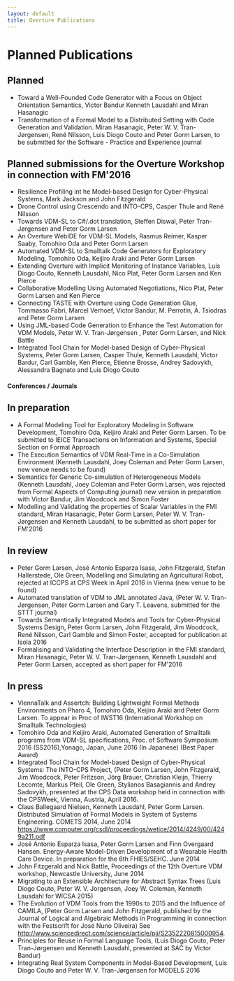 ```yaml
---
layout: default
title: Overture Publications
---
```


# Planned Publications

## Planned
- Toward a Well-Founded Code Generator with a Focus on Object Orientation Semantics, Victor Bandur Kenneth Lausdahl and Miran Hasanagic
- Transformation of a Formal Model to a Distributed Setting with Code Generation and Validation. Miran Hasanagic, Peter W. V. Tran-Jørgensen, René Nilsson, Luis Diogo Couto and Peter Gorm Larsen, to be submitted for the Software - Practice and Experience journal

## Planned submissions for the Overture Workshop in connection with FM'2016
- Resilience Profiling int he Model-based Design for Cyber-Physical Systems, Mark Jackson and John Fitzgerald
- Drone Control using Crescendo and INTO-CPS, Casper Thule and René Nilsson
- Towards VDM-SL to C#/.dot translation, Steffen Diswal, Peter Tran-Jørgensen and Peter Gorm Larsen
- An Overture WebIDE for VDM-SL Models, Rasmus Reimer, Kasper Saaby, Tomohiro Oda and Peter Gorm Larsen
- Automated VDM-SL to Smalltalk Code Generators for Exploratory Modeling, Tomohiro Oda, Keijiro Araki and Peter Gorm Larsen
- Extending Overture with Implicit Monitoring of Instance Variables, Luis Diogo Couto, Kenneth Lausdahl, Nico Plat, Peter Gorm Larsen and Ken Pierce
- Collaborative Modelling Using Automated Negotiations, Nico Plat, Peter Gorm Larsen and Ken Pierce
- Connecting TASTE with Overture using Code Generation Glue, Tommasso Fabri, Marcel Verhoef, Victor Bandur, M. Perrotin, A. Tsiodras and Peter Gorm Larsen
-   Using JML-based Code Generation to Enhance the Test Automation for VDM Models, Peter W. V. Tran-Jørgensen , Peter Gorm Larsen, and Nick Battle
-   Integrated Tool Chain for Model-based Design of Cyber-Physical Systems, Peter Gorm Larsen, Casper Thule, Kenneth Lausdahl, Victor Bardur, Carl Gamble, Ken Pierce, Etienne Brosse, Andrey Sadovykh, Alessandra Bagnato and Luis Diogo Couto

#### Conferences / Journals

## In preparation
- A Formal Modeling Tool for Exploratory Modeling in Software Development, Tomohiro Oda, Keijiro Araki and Peter Gorm Larsen. To be submitted to IEICE Transactions on Information and Systems, Special Section on Formal Approach
-   The Execution Semantics of VDM Real-Time in a Co-Simulation
    Environment (Kenneth Lausdahl, Joey Coleman and Peter Gorm Larsen,
    new venue needs to be found)
-   Semantics for Generic Co-simulation of Heterogeneous Models (Kenneth
    Lausdahl, Joey Coleman and Peter Gorm Larsen, was rejected from Formal
    Aspects of Computing journal) new version in preparation with Victor Bandur, Jim Woodcock and Simon Foster
- Modelling and Validating the properties of Scalar Variables in the FMI standard, Miran Hasanagic, Peter Gorm Larsen, Peter W. V. Tran-Jørgensen and Kenneth Lausdahl, to be submitted as short paper for FM'2016

## In review

-   Peter Gorm Larsen, José Antonio Esparza Isasa, John Fitzgerald, Stefan Hallerstede, Ole Green, Modelling and Simulating an Agricultural Robot, rejected at ICCPS at CPS Week in April 2016 in Vienna (new venue to be found)
-   Automated translation of VDM to JML annotated Java, (Peter W. V. Tran-Jørgensen, Peter Gorm Larsen and Gary T. Leavens, submitted for the STTT journal)
-   Towards Semantically Integrated Models and Tools for Cyber-Physical Systems Design, Peter Gorm Larsen, John Fitzgerald, Jim Woodcock, René Nilsson, Carl Gamble and Simon Foster, accepted for publication at Isola 2016
-   Formalising and Validating the Interface Description in the FMI standard, Miran Hasanagic, Peter W. V. Tran-Jørgensen, Kenneth Lausdahl and Peter Gorm Larsen, accepted as short paper for FM'2016


## In press

- ViennaTalk and Assertch: Building Lightweight Formal Methods Environments on Pharo 4, Tomohiro Oda, Keijiro Araki and Peter Gorm Larsen. To appear in Proc of IWST16 (International Workshop on Smalltalk Technologies)
-   Tomohiro Oda and Keijiro Araki, Automated Generation of Smalltalk programs from VDM-SL specifications, Proc. of Software Symposium 2016 (SS2016),Yonago, Japan, June 2016 (In Japanese) (Best Paper Award)
-   Integrated Tool Chain for Model-based Design of Cyber-Physical Systems: The INTO-CPS Project, (Peter Gorm Larsen, John Fitzgerald, Jim Woodcock, Peter Fritzson, Jörg Brauer, Christian Kleijn, Thierry Lecomte, Markus Pfeil, Ole Green, Stylianos Basagiannis and Andrey Sadovykh, presented at the CPS Data workshop held in connection with the CPSWeek, Vienna, Austria, April 2016.
-   Claus Ballegaard Nielsen, Kenneth Lausdahl, Peter Gorm Larsen.
    Distributed Simulation of Formal Models in System of Systems
    Engineering. COMETS 2014, June 2014 https://www.computer.org/csdl/proceedings/wetice/2014/4249/00/4249a211.pdf
-   José Antonio Esparza Isasa, Peter Gorm Larsen and Finn Overgaard
    Hansen. Energy-Aware Model-Driven Development of a Wearable Health
    Care Device. In preparation for the 6th FHIES/SEHC. June 2014
-   John Fitzgerald and Nick Battle, Proceedings of the 12th Overture
    VDM workshop, Newcastle University, June 2014
-   Migrating to an Extensible Architecture for Abstract Syntax Trees
    (Luis Diogo Couto, Peter W. V. Jorgensen, Joey W. Coleman, Kenneth
    Lausdahl for WICSA 2015)
-   The Evolution of VDM Tools from the 1990s to 2015 and the Influence of CAMILA, (Peter Gorm Larsen and John Fitzgerald, published by the Journal of Logical and Algebraic Methods in Programming in connection with the Festscrift for José Nuno Oliveira) See http://www.sciencedirect.com/science/article/pii/S2352220815000954.
-   Principles for Reuse in Formal Language Tools, (Luis Diogo Couto, Peter Tran-Jørgensen and Kenneth Lausdahl, presented at SAC by Victor Bandur)
-   Integrating Real System Components in Model-Based Development, Luis Diogo Couto and Peter W. V. Tran-Jørgensen for MODELS 2016
